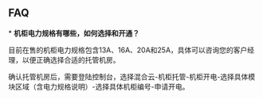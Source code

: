 

## FAQ

\* **机柜电力规格有哪些，如何选择和开通？**

目前在售的机柜电力规格包含13A、16A、20A和25A，具体可以咨询您的客户经理，以便正确选择合适的托管机房。

确认托管机房后，需要登陆控制台，选择混合云-机柜托管-机柜开电-选择具体模块区域（含电力规格说明）-选择具体机柜编号-申请开电。
